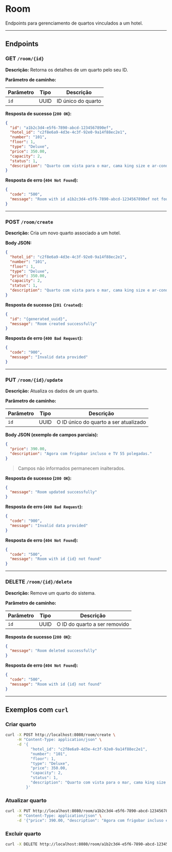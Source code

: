 # Room
Endpoints para gerenciamento de quartos vinculados a um hotel.

---

## Endpoints

### GET `/room/{id}`

**Descrição:** Retorna os detalhes de um quarto pelo seu ID.

**Parâmetro de caminho:**

| Parâmetro | Tipo | Descrição          |
|-----------|------|--------------------|
| `id`      | UUID | ID único do quarto |

**Resposta de sucesso (`200 OK`):**

```json
{
  "id": "a1b2c3d4-e5f6-7890-abcd-1234567890ef",
  "hotel_id": "c2f8e6a9-4d3e-4c3f-92e0-9a14f88ec2e1",
  "number": "101",
  "floor": 1,
  "type": "Deluxe",
  "price": 350.00,
  "capacity": 2,
  "status": 1,
  "description": "Quarto com vista para o mar, cama king size e ar-condicionado."
}
```

**Resposta de erro (`404 Not Found`):**

```json
{
  "code": "500",
  "message": "Room with id a1b2c3d4-e5f6-7890-abcd-1234567890ef not found"
}
```

---

### POST `/room/create`

**Descrição:** Cria um novo quarto associado a um hotel.

**Body JSON:**

```json
{
  "hotel_id": "c2f8e6a9-4d3e-4c3f-92e0-9a14f88ec2e1",
  "number": "101",
  "floor": 1,
  "type": "Deluxe",
  "price": 350.00,
  "capacity": 2,
  "status": 1,
  "description": "Quarto com vista para o mar, cama king size e ar-condicionado."
}
```

**Resposta de sucesso (`201 Created`):**

```json
{
  "id": "{generated_uuid}",
  "message": "Room created successfully"
}
```

**Resposta de erro (`400 Bad Request`):**

```json
{
  "code": "900",
  "message": "Invalid data provided"
}
```

---

### PUT `/room/{id}/update`

**Descrição:** Atualiza os dados de um quarto.

**Parâmetro de caminho:**

| Parâmetro | Tipo | Descrição                              |
|-----------|------|----------------------------------------|
| `id`      | UUID | O ID único do quarto a ser atualizado  |

**Body JSON (exemplo de campos parciais):**

```json
{
  "price": 390.00,
  "description": "Agora com frigobar incluso e TV 55 polegadas."
}
```

> Campos não informados permanecem inalterados.

**Resposta de sucesso (`200 OK`):**

```json
{
  "message": "Room updated successfully"
}
```

**Resposta de erro (`400 Bad Request`):**

```json
{
  "code": "900",
  "message": "Invalid data provided"
}
```

**Resposta de erro (`404 Not Found`):**

```json
{
  "code": "500",
  "message": "Room with id {id} not found"
}
```

---

### DELETE `/room/{id}/delete`

**Descrição:** Remove um quarto do sistema.

**Parâmetro de caminho:**

| Parâmetro | Tipo | Descrição                     |
|-----------|------|-------------------------------|
| `id`      | UUID | O ID do quarto a ser removido |

**Resposta de sucesso (`200 OK`):**

```json
{
  "message": "Room deleted successfully"
}
```

**Resposta de erro (`404 Not Found`):**

```json
{
  "code": "500",
  "message": "Room with id {id} not found"
}
```

---

## Exemplos com `curl`

### Criar quarto

```bash
curl -X POST http://localhost:8080/room/create \
     -H "Content-Type: application/json" \
     -d '{
           "hotel_id": "c2f8e6a9-4d3e-4c3f-92e0-9a14f88ec2e1",
           "number": "101",
           "floor": 1,
           "type": "Deluxe",
           "price": 350.00,
           "capacity": 2,
           "status": 1,
           "description": "Quarto com vista para o mar, cama king size e ar-condicionado."
         }'
```

### Atualizar quarto

```bash
curl -X PUT http://localhost:8080/room/a1b2c3d4-e5f6-7890-abcd-1234567890ef/update \
     -H "Content-Type: application/json" \
     -d '{"price": 390.00, "description": "Agora com frigobar incluso e TV 55 polegadas."}'
```

### Excluir quarto

```bash
curl -X DELETE http://localhost:8080/room/a1b2c3d4-e5f6-7890-abcd-1234567890ef/delete
```